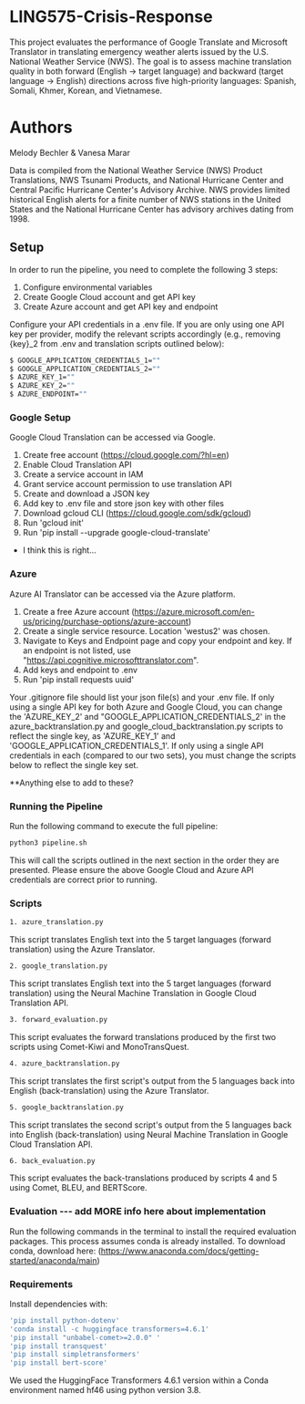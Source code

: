 # LING575-Crisis-Response

This project evaluates the performance of Google Translate and Microsoft Translator in translating emergency weather alerts issued by the U.S. National Weather Service (NWS). The goal is to assess machine translation quality in both forward (English → target language) and backward (target language → English) directions across five high-priority languages: Spanish, Somali, Khmer, Korean, and Vietnamese.

# Authors 

Melody Bechler & Vanesa Marar


Data is compiled from the National Weather Service (NWS) Product Translations, NWS Tsunami Products, and National Hurricane Center and Central Pacific Hurricane Center's Advisory Archive. NWS provides limited historical English alerts for a finite number of NWS stations in the United States and the National Hurricane Center has advisory archives dating from 1998. 


## Setup

In order to run the pipeline, you need to complete the following 3 steps:
1. Configure environmental variables
2. Create Google Cloud account and get API key
3. Create Azure account and get API key and endpoint

Configure your API credentials in a .env file. If you are only using one API key per provider, modify the relevant scripts accordingly (e.g., removing {key}_2 from .env and translation scripts outlined below):

```bash
$ GOOGLE_APPLICATION_CREDENTIALS_1=""
$ GOOGLE_APPLICATION_CREDENTIALS_2=""
$ AZURE_KEY_1=""
$ AZURE_KEY_2=""
$ AZURE_ENDPOINT=""
```


### Google Setup
Google Cloud Translation can be accessed via Google.

1. Create free account (https://cloud.google.com/?hl=en)
2. Enable Cloud Translation API
3. Create a service account in IAM
4. Grant service account permission to use translation API 
5. Create and download a JSON key
6. Add key to .env file and store json key with other files
7. Download gcloud CLI (https://cloud.google.com/sdk/gcloud)
8. Run 'gcloud init'
9. Run 'pip install --upgrade google-cloud-translate'

* I think this is right...

### Azure

Azure AI Translator can be accessed via the Azure platform.

1. Create a free Azure account (https://azure.microsoft.com/en-us/pricing/purchase-options/azure-account)
2. Create a single service resource. Location 'westus2' was chosen.
3. Navigate to Keys and Endpoint page and copy your endpoint and key. If an endpoint is not listed, use "https://api.cognitive.microsofttranslator.com".
4. Add keys and endpoint to .env
5. Run 'pip install requests uuid'


Your .gitignore file should list your json file(s) and your .env file. If only using a single API key for both Azure and Google Cloud, you can change the 'AZURE_KEY_2' and "GOOGLE_APPLICATION_CREDENTIALS_2' in the azure_backtranslation.py and google_cloud_backtranslation.py scripts to reflect the single key, as 'AZURE_KEY_1' and 'GOOGLE_APPLICATION_CREDENTIALS_1'. If only using a single API credentials in each (compared to our two sets), you must change the scripts below to reflect the single key set. 

**Anything else to add to these?

### Running the Pipeline
Run the following command to execute the full pipeline:
```bash
python3 pipeline.sh
```
This will call the scripts outlined in the next section in the order they are presented.
Please ensure the above Google Cloud and Azure API credentials are correct prior to running.

### Scripts
```bash
1. azure_translation.py
```
This script translates English text into the 5 target languages (forward translation) using the Azure Translator.

```bash
2. google_translation.py
```
This script translates English text into the 5 target languages (forward translation) using the Neural Machine Translation in Google Cloud Translation API. 

```bash
3. forward_evaluation.py
```
This script evaluates the forward translations produced by the first two scripts using Comet-Kiwi and MonoTransQuest.

```bash
4. azure_backtranslation.py
```
This script translates the first script's output from the 5 languages back into English (back-translation) using the Azure Translator.

```bash
5. google_backtranslation.py
```
This script translates the second script's output from the 5 languages back into English (back-translation) using Neural Machine Translation in Google Cloud Translation API.

```bash
6. back_evaluation.py
```
This script evaluates the back-translations produced by scripts 4 and 5 using Comet, BLEU, and BERTScore.



### Evaluation --- add MORE info here about implementation
Run the following commands in the terminal to install the required evaluation packages. This process assumes conda is already installed. To download conda, download here: (https://www.anaconda.com/docs/getting-started/anaconda/main)


### Requirements
Install dependencies with:
```bash
'pip install python-dotenv'
'conda install -c huggingface transformers=4.6.1'
'pip install "unbabel-comet>=2.0.0" '
'pip install transquest'
'pip install simpletransformers'
'pip install bert-score'
```
We used the HuggingFace Transformers 4.6.1 version within a Conda environment named hf46 using python version 3.8.




